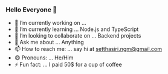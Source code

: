 ### Hello Everyone 👋

- 🔭 I’m currently working on ...
- 🌱 I’m currently learning ... Node.js and TypeScript
- 👯 I’m looking to collaborate on ... Backend projects
- 💬 Ask me about ... Anything
- 📫 How to reach me: ... say hi at setthasiri.ngm@gmail.com
- 😄 Pronouns: ... He/Him
- ⚡ Fun fact: ... I paid 50$ for a cup of coffee
